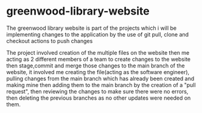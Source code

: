 # greenwood-library-website
The greenwood library website is part of the projects which i will be implementing changes to the application by the use of git pull, clone and checkout actions to push changes

The project involved creation of the multiple files on the website then me acting as 2 different members of a team to create changes to the website then stage,commit and merge those changes to the main branch of the website, it involved me creating the file(acting as the software engineer), pulling changes from the main branch which has already been created and making mine then adding them to the main branch by the creation of a "pull request", then reviewing the changes to make sure there were no errors, then deleting the previous branches as no other updates were needed on them.
